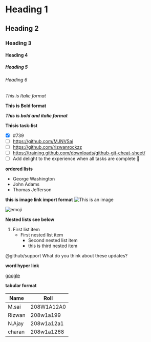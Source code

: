 # Heading 1
## Heading 2
### Heading 3
#### Heading 4
##### Heading 5
###### Heading 6

*This is Italic format*

**This is Bold format**

***This is bold and italic format***

**Thisis task-list**
- [x] #739
- [ ] https://github.com/MJNVSai
- [ ] https://github.com/rizwanrockzz
- [ ] https://training.github.com/downloads/github-git-cheat-sheet/
- [ ] Add delight to the experience when all tasks are complete :tada:

**ordered lists**
- George Washington
- John Adams
- Thomas Jefferson

**this is image link import format**
![This is an image](https://i.pinimg.com/originals/a5/78/5e/a5785e6b05ec6b07d767f6913537cdf3.gif)

![emoji](https://c.tenor.com/O4OxQZrk9A0AAAAM/digilah-digifun.gif)

**Nested lists see below**
1. First list item
   - First nested list item
     - Second nested list item
      - this is third nested item
     
@github/support What do you think about these updates?

**word hyper link**

[google](https://github.com/MJNVSai)

**tabular format**

Name|Roll
----|----
M.sai|208W1A12A0
Rizwan|208w1a199
N.Ajay|208w1a12a1
charan|208w1a1268
